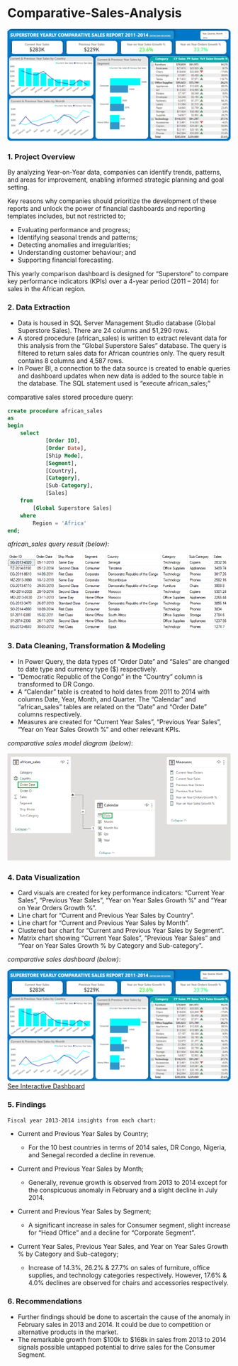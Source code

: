 # Comparative-Sales-Analysis

![comparative sales dashboard](https://github.com/jakejosh6751/Comparative-Sales-Analysis/blob/main/comparative%20sales%20dashboard.png)

### 1.	Project Overview

By analyzing Year-on-Year data, companies can identify trends, patterns, and areas for improvement, enabling informed strategic planning and goal setting.

Key reasons why companies should prioritize the development of these reports and unlock the power of financial dashboards and reporting templates includes, but not restricted to;
* Evaluating performance and progress;
* Identifying seasonal trends and patterns;
* Detecting anomalies and irregularities;
* Understanding customer behaviour; and
* Supporting financial forecasting.

This yearly comparison dashboard is designed for “Superstore” to compare key performance indicators (KPIs) over a 4-year period (2011 – 2014) for sales in the African region.

### 2.	Data Extraction

* Data is housed in SQL Server Management Studio database (Global Superstore Sales). There are 24 columns and 51,290 rows.
* A stored procedure (african_sales) is written to extract relevant data for this analysis from the “Global Superstore Sales” database. The query is filtered to return sales data for African countries only. The query result contains 8 columns and 4,587 rows.
* In Power BI, a connection to the data source is created to enable queries and dashboard updates when new data is added to the source table in the database. The SQL statement used is “execute african_sales;”

comparative sales stored procedure query:

```sql
create procedure african_sales
as
begin
	select	
			[Order ID],
			[Order Date],
			[Ship Mode],
			[Segment],
			[Country],
			[Category],
			[Sub-Category],
			[Sales]
	from
		[Global Superstore Sales]
	where
		Region = 'Africa'
end;
```

_african_sales query result (below)_:

![african_sales query result](https://github.com/jakejosh6751/Comparative-Sales-Analysis/blob/main/african_sales%20query%20result.png)

### 3.	Data Cleaning, Transformation & Modeling

* In Power Query, the data types of  “Order Date” and “Sales” are changed to date type and currency type ($) respectively.
* “Democratic Republic of the Congo” in the “Country” column is transformed to DR Congo.
* A “Calendar” table is created to hold dates from 2011 to 2014 with columns Date, Year, Month, and Quarter. The “Calendar” and “african_sales” tables are related on the “Date” and “Order Date” columns respectively.
* Measures are created for “Current Year Sales”, “Previous Year Sales”, “Year on Year Sales Growth %” and other relevant KPIs.

_comparative sales model diagram (below)_:

![comparative sales model diagram](https://github.com/jakejosh6751/Comparative-Sales-Analysis/blob/main/comparative%20sales%20model%20diagram.png)

### 4.	Data Visualization

* Card visuals are created for key performance indicators: “Current Year Sales”, “Previous Year Sales”, “Year on Year Sales Growth %” and “Year on Year Orders Growth %”.
* Line chart for “Current and Previous Year Sales by Country”.
* Line chart for “Current and Previous Year Sales by Month”.
* Clustered bar chart for “Current and Previous Year Sales by Segment”.
* Matrix chart showing “Current Year Sales”, “Previous Year Sales” and “Year on Year Sales Growth % by Category and Sub-category”.

_comparative sales dashboard (below)_:

![comparative sales dashboard](https://github.com/jakejosh6751/Comparative-Sales-Analysis/blob/main/comparative%20sales%20dashboard.png)
[See Interactive Dashboard](https://app.powerbi.com/groups/579e1741-4356-4184-93fb-13e61310efdc/reports/d4017250-464e-4403-8326-8921f853f2ee/ReportSection?experience=power-bi)

### 5.	Findings

```Fiscal year 2013-2014 insights from each chart:```

* Current and Previous Year Sales by Country;
	* For the 10 best countries in terms of 2014 sales, DR Congo, Nigeria, and Senegal recorded a decline in revenue.

* Current and Previous Year Sales by Month;
	* Generally, revenue growth is observed from 2013 to 2014 except for the conspicuous anomaly in February and a slight decline in July 2014.

* Current and Previous Year Sales by Segment;
	* A significant increase in sales for Consumer segment, slight increase for “Head Office” and a decline for “Corporate Segment”.

* Current Year Sales, Previous Year Sales, and Year on Year Sales Growth % by Category and Sub-category;
	* Increase of 14.3%, 26.2% & 27.7% on sales of furniture, office supplies, and technology categories respectively. However, 17.6% & 4.0% declines are observed for chairs and accessories respectively.

### 6.	Recommendations

* Further findings should be done to ascertain the cause of the anomaly in February sales in 2013 and 2014. It could be due to competition or alternative products in the market.
* The remarkable growth from $100k to $168k in sales from 2013 to 2014 signals possible untapped potential to drive sales for the Consumer Segment.
